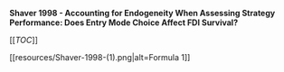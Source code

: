 **Shaver 1998 - Accounting for Endogeneity When Assessing Strategy Performance: Does Entry Mode Choice Affect FDI Survival?**

[[_TOC_]]

[[resources/Shaver-1998-(1).png|alt=Formula 1]]